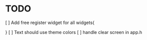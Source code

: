 # TODO
[ ] Add free register widget for all widgets{
	
}
[ ] Text should use theme colors
[ ] handle clear screen in app.h